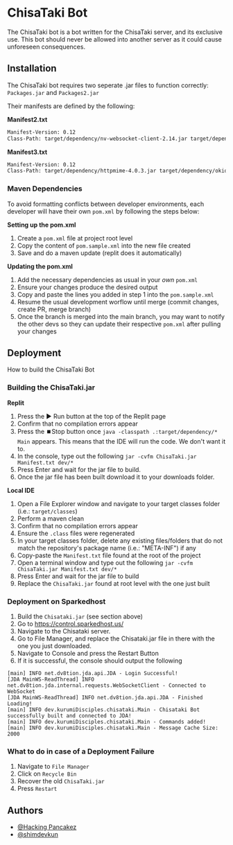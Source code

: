 # ChisaTaki Bot

The ChisaTaki bot is a bot written for the ChisaTaki server, and its exclusive use. This bot should never be allowed into another server as it could cause unforeseen consequences.

## Installation

The ChisaTaki bot requires two seperate .jar files to function correctly: `Packages.jar` and `Packages2.jar`

Their manifests are defined by the following:

**Manifest2.txt**

```bash
Manifest-Version: 0.12
Class-Path: target/dependency/nv-websocket-client-2.14.jar target/dependency/jackson-databind-2.13.2.2.jar target/dependency/jackson-core-2.13.3.jar target/dependency/jackson-annotations-2.13.2.jar target/dependency/jackson-datatype-jdk8-2.12.4.jar target/dependency/javax.json-1.1.4.jar target/dependency/javax.json-api-1.0.jar target/dependency/lavaplayer-1.3.77.jar target/dependency/lava.jar target/dependency/lavaplayer-natives-1.3.14.jar

```

**Manifest3.txt**

```bash
Manifest-Version: 0.12
Class-Path: target/dependency/httpmime-4.0.3.jar target/dependency/okio-2.8.0.jar target/dependency/apache-mime4j-0.6.jar target/dependency/commons-codec-1.3.jar target/dependency/commons-logging.1.1.1.jar target/dependency/httpclient-4.0.3.jar target/dependency/httpcore-4.0.1.jar target/dependency/commons-io-2.11.0.jar target/dependency/httpclient5-5.2.1.jar target/dependency/commons-logging-1.2.jar logback.xml target/dependency/dotenv-java-2.3.2.jar

```

### Maven Dependencies

To avoid formatting conflicts between developer environments, each developer will have their own `pom.xml` by following the steps below:

**Setting up the pom.xml**

1. Create a `pom.xml` file at project root level
2. Copy the content of `pom.sample.xml` into the new file created
3. Save and do a maven update (replit does it automatically)

**Updating the pom.xml**

1. Add the necessary dependencies as usual in your _own_ `pom.xml`
2. Ensure your changes produce the desired output
3. Copy and paste the lines you added in step 1 into the `pom.sample.xml`
4. Resume the usual development worflow until merge (commit changes, create PR, merge branch)
5. Once the branch is merged into the main branch, you may want to notify the other devs so they can update their respective `pom.xml` after pulling your changes

## Deployment

How to build the ChisaTaki Bot

### Building the ChisaTaki.jar

**Replit**

1. Press the ▶️ Run button at the top of the Replit page
2. Confirm that no compilation errors appear
3. Press the ⏹️Stop button once `java -classpath .:target/dependency/* Main` appears. This means that the IDE will run the code. We don't want it to.
4. In the console, type out the following `jar -cvfm ChisaTaki.jar Manifest.txt dev/*`
5. Press Enter and wait for the jar file to build.
6. Once the jar file has been built download it to your downloads folder.

**Local IDE**

1. Open a File Explorer window and navigate to your target classes folder (i.e.: `target/classes`)
2. Perform a maven clean
3. Confirm that no compilation errors appear
4. Ensure the `.class` files were regenerated
5. In your target classes folder, delete any existing files/folders that do not match the repository's package name (i.e.: "META-INF") if any
6. Copy-paste the `Manifest.txt` file found at the root of the project
7. Open a terminal window and type out the following `jar -cvfm ChisaTaki.jar Manifest.txt dev/*`
8. Press Enter and wait for the jar file to build
9. Replace the `ChisaTaki.jar` found at root level with the one just built

### Deployment on Sparkedhost

1. Build the `Chisataki.jar` (see section above)
2. Go to https://control.sparkedhost.us/
3. Navigate to the Chisataki server.
4. Go to File Manager, and replace the Chisataki.jar file in there with the one you just downloaded.
5. Navigate to Console and press the Restart Button
6. If it is successful, the console should output the following

```
[main] INFO net.dv8tion.jda.api.JDA - Login Successful!
[JDA MainWS-ReadThread] INFO net.dv8tion.jda.internal.requests.WebSocketClient - Connected to WebSocket
[JDA MainWS-ReadThread] INFO net.dv8tion.jda.api.JDA - Finished Loading!
[main] INFO dev.kurumiDisciples.chisataki.Main - Chisataki Bot successfully built and connected to JDA!
[main] INFO dev.kurumiDisciples.chisataki.Main - Commands added!
[main] INFO dev.kurumiDisciples.chisataki.Main - Message Cache Size: 2000
```

### What to do in case of a Deployment Failure

1. Navigate to `File Manager`
2. Click on `Recycle Bin`
3. Recover the old `ChisaTaki.jar`
4. Press `Restart`

## Authors

-   [@Hacking Pancakez](https://github.com/Hacking-Pancakez)
-   [@shimdevkun](https://github.com/shimdevkun)
